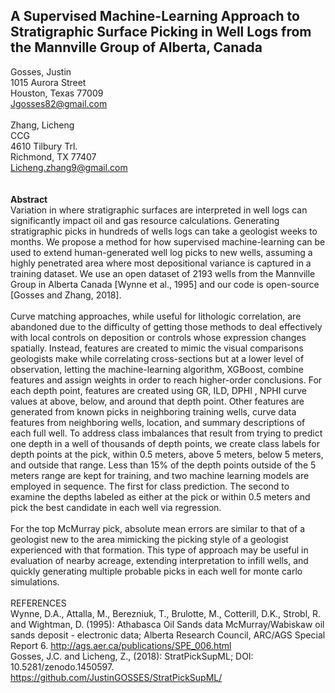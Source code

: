 ## A Supervised Machine-Learning Approach to Stratigraphic Surface Picking in Well Logs from the Mannville Group of Alberta, Canada
Gosses, Justin <br/>
1015 Aurora Street <br/>
Houston, Texas 77009<br/>
Jgosses82@gmail.com<br/>
<br/>
Zhang, Licheng<br/>
CCG<br/>
4610 Tilbury Trl.<br/>
Richmond, TX 77407<br/>
Licheng.zhang9@gmail.com<br/>
<br/>
<br/>
<b>Abstract</b><br/>
Variation in where stratigraphic surfaces are interpreted in well logs can significantly impact oil and gas resource calculations. Generating stratigraphic picks in hundreds of wells logs can take a geologist weeks to months. We propose a method for how supervised machine-learning can be used to extend human-generated well log picks to new wells, assuming a highly penetrated area where most depositional variance is captured in a training dataset. We use an open dataset of 2193 wells from the Mannville Group in Alberta Canada [Wynne et al., 1995] and our code is open-source [Gosses and Zhang, 2018]. 
<br/>
<br/>
Curve matching approaches, while useful for lithologic correlation, are abandoned due to the difficulty of getting those methods to deal effectively with local controls on deposition or controls whose expression changes spatially. Instead, features are created to mimic the visual comparisons geologists make while correlating cross-sections but at a lower level of observation, letting the machine-learning algorithm, XGBoost, combine features and assign weights in order to reach higher-order conclusions. For each depth point, features are created using GR, ILD, DPHI , NPHI curve values at above, below, and around that depth point. Other features are generated from known picks in neighboring training wells, curve data features from neighboring wells, location, and summary descriptions of each full well. To address class imbalances that result from trying to predict one depth in a well of thousands of depth points, we create class labels for depth points at the pick, within 0.5 meters, above 5 meters, below 5 meters, and outside that range. Less than 15% of the depth points outside of the 5 meters range are kept for training, and two machine learning models are employed in sequence. The first for class prediction. The second to examine the depths labeled as either at the pick or within 0.5 meters and pick the best candidate in each well via regression.
<br/>
<br/>
For the top McMurray pick, absolute mean errors are similar to that of a geologist new to the area mimicking the picking style of a geologist experienced with that formation. This type of approach may be useful in evaluation of nearby acreage, extending interpretation to infill wells, and quickly generating multiple probable picks in each well for monte carlo simulations. 
<br/><br/>
REFERENCES
<br/>
Wynne, D.A., Attalla, M., Berezniuk, T., Brulotte, M., Cotterill, D.K., Strobl, R. and Wightman, D. (1995): Athabasca Oil Sands data McMurray/Wabiskaw oil sands deposit - electronic data; Alberta Research Council, ARC/AGS Special Report 6. http://ags.aer.ca/publications/SPE_006.html
<br/>
Gosses, J.C. and Licheng, Z., (2018): StratPickSupML; DOI: 10.5281/zenodo.1450597. https://github.com/JustinGOSSES/StratPickSupML/
